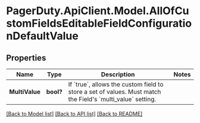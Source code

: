 # PagerDuty.ApiClient.Model.AllOfCustomFieldsEditableFieldConfigurationDefaultValue
## Properties

Name | Type | Description | Notes
------------ | ------------- | ------------- | -------------
**MultiValue** | **bool?** | If &#x60;true&#x60;, allows the custom field to store a set of values. Must match the Field&#x27;s &#x60;multi_value&#x60; setting. | 

[[Back to Model list]](../README.md#documentation-for-models) [[Back to API list]](../README.md#documentation-for-api-endpoints) [[Back to README]](../README.md)

